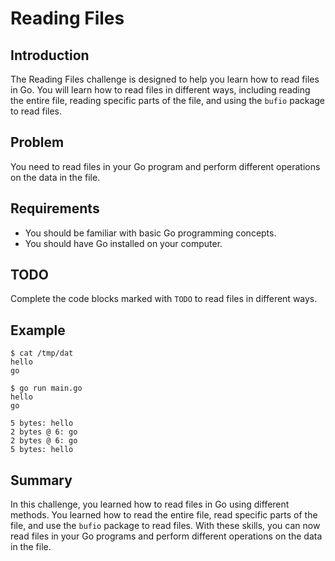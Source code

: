 # Reading Files

## Introduction

The Reading Files challenge is designed to help you learn how to read files in Go. You will learn how to read files in different ways, including reading the entire file, reading specific parts of the file, and using the `bufio` package to read files.

## Problem

You need to read files in your Go program and perform different operations on the data in the file.

## Requirements

- You should be familiar with basic Go programming concepts.
- You should have Go installed on your computer.

## TODO

Complete the code blocks marked with `TODO` to read files in different ways.

## Example

```
$ cat /tmp/dat
hello
go

$ go run main.go
hello
go

5 bytes: hello
2 bytes @ 6: go
2 bytes @ 6: go
5 bytes: hello
```

## Summary

In this challenge, you learned how to read files in Go using different methods. You learned how to read the entire file, read specific parts of the file, and use the `bufio` package to read files. With these skills, you can now read files in your Go programs and perform different operations on the data in the file.
